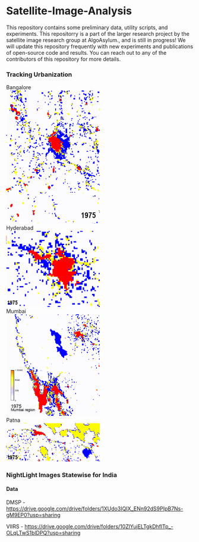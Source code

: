 # Satellite-Image-Analysis
This repository contains some preliminary data, utility scripts, and experiments. This repositorry is a part of the larger research project by the satellite image research group at AlgoAsylum., and is still in progress! We will update this repository frequently with new experiments and publications of open-source code and results. You can reach out to any of the contributors of this repository for more details.


### Tracking Urbanization 
Bangalore <br/>
<img src='Urbanization_GIFs/Bangalore1.gif' width=50% height=50%/> <br/>
Hyderabad <br/>
<img src='Urbanization_GIFs/Hyderabad1.gif' width=50% height=50%/> <br/>
Mumbai <br/>
<img src='Urbanization_GIFs/Mumbai_Urbanization.gif' width=50% height=50%/> <br/>
Patna <br/>
<img src='Urbanization_GIFs/Patna1.gif' width=50% height=50%/> <br/>

### NightLight Images Statewise for India
#### Data
DMSP - https://drive.google.com/drive/folders/1XUdo3IQIX_ENn92dS9PIpB7Ns-gM9EP0?usp=sharing

VIIRS - https://drive.google.com/drive/folders/10ZlYujELTgkDhflTp_-OLqLTwS1blDPQ?usp=sharing

